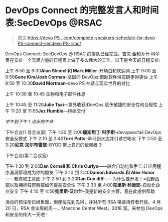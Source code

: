 # DevOps Connect 的完整发言人和时间表:SecDevOps @RSAC

> 原文:[https://devo PS . com/complete-speakers-schedule-for-devo PS-connect-secdevo PS-rsac/](https://devops.com/complete-speakers-schedule-for-devops-connect-secdevops-rsac/)

DevOps Connect: SecDevOps @ RSAC 的排队已经完成。吉恩·金和乔什·科尔曼在安排一个充满力量的日程表上做了多么伟大的工作。以下是今天的日程安排:

上午 8:50 至 9:00**Alan Shimel 和 Mark Miller**–开场白和欢迎词
上午 9:00 至 9:50**Gene Kim/Josh Corman**–坚固的 DevOps:借助软件供应链走得更快
上午 9:50 至 10:30**David Mortman**–devo PS 神话与现实世界的对比

上午 10:30 至 10:45 生物和电子邮件休息

上午 10:45 至 11:20**Julie Tsai**—意外收获:DevOps 赋予敏捷的安全性和合规性
上午 11:20 至 11:55**Jez Humble**—持续交付

*中午到下午 1 点半的午休*

下午会议(1 号会议室)
下午 1:30 至 2:00**康斯坦丁·科伊斯**–devopsecfail:DevOps 安全反模式
下午 2:10 至 2:40**Terri Potts**–牵马到水边并引诱它喝水
下午 2:50 至 3:20**尼克·加尔布雷瑟**–BYOD:带上自己的依赖者
3:

下午会议(第二会议室)

下午 1:30 到 2:00**Dan Cornell 和 Chris Curlyo**——融合自动化和手工:让应用程序漏洞管理成为你的盟友
下午 2:10 到 2:40**Damon Edwards 和 Alex Honor**——教练和工具匠
下午 2:50 到 3:20**Dan Cun diff**——为什么要开发！=狂野西部以及拥抱狂野西部如何提高安全性
下午 3:30 至 4:00**克里斯·科里耶**–自动化企业安全
下午 4:10 至 4:50**克里斯·沃尔什**–我是新的安全主管，我在此提供帮助

活动的预注册已经售罄，但座位先到先得，并对所有 RSA 徽章持有者开放。4 月 20 日，RSA 会议周的周一，Moscone Center West，2018 室。来参加 DevOps 和安全的伟大一天吧！